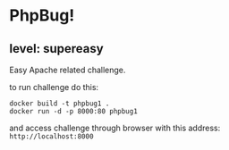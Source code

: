 # PhpBug!

## level: **supereasy** 

Easy Apache related challenge. 

to run challenge do this:

```docker
docker build -t phpbug1 .
docker run -d -p 8000:80 phpbug1 
```

and access challenge through browser with this address: ```http://localhost:8000```
